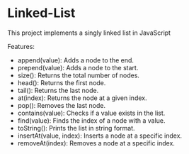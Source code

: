 # Linked-List
This project implements a singly linked list in JavaScript

Features:
- append(value): Adds a node to the end.
- prepend(value): Adds a node to the start.
- size(): Returns the total number of nodes.
- head(): Returns the first node.
- tail(): Returns the last node.
- at(index): Returns the node at a given index.
- pop(): Removes the last node.
- contains(value): Checks if a value exists in the list.
- find(value): Finds the index of a node with a value.
- toString(): Prints the list in string format.
- insertAt(value, index): Inserts a node at a specific index.
- removeAt(index): Removes a node at a specific index.

